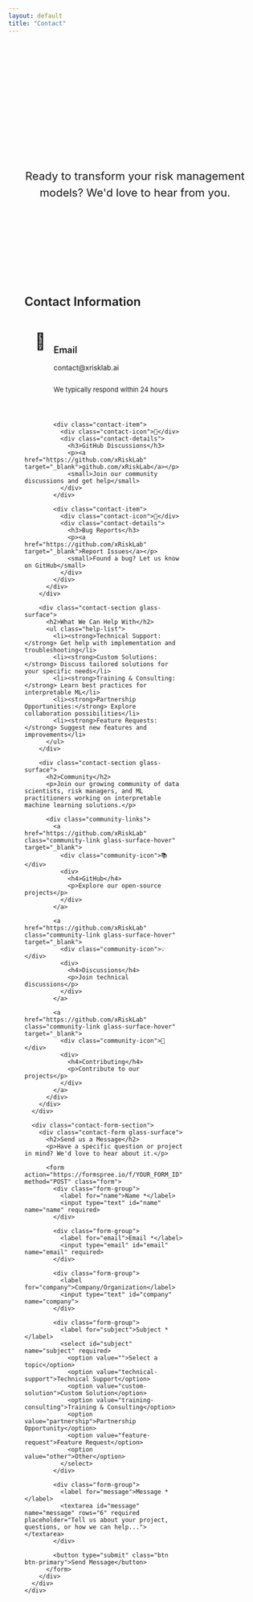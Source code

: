 ```yaml
---
layout: default
title: "Contact"
---
```


<section class="contact-hero">
  <div class="container">
    <h1 class="contact-title">Get in Touch</h1>
    <p class="contact-subtitle">Ready to transform your risk management models? We'd love to hear from you.</p>
  </div>
</section>

<section class="contact-content">
  <div class="container">
    <div class="contact-grid">
      <div class="contact-info">
        <div class="contact-section glass-surface">
          <h2>Contact Information</h2>
          <div class="contact-items">
            <div class="contact-item">
              <div class="contact-icon">📧</div>
              <div class="contact-details">
                <h3>Email</h3>
                <p><a href="mailto:contact@xrisklab.ai">contact@xrisklab.ai</a></p>
                <small>We typically respond within 24 hours</small>
              </div>
            </div>
            
            <div class="contact-item">
              <div class="contact-icon">💬</div>
              <div class="contact-details">
                <h3>GitHub Discussions</h3>
                <p><a href="https://github.com/xRiskLab" target="_blank">github.com/xRiskLab</a></p>
                <small>Join our community discussions and get help</small>
              </div>
            </div>
            
            <div class="contact-item">
              <div class="contact-icon">🐛</div>
              <div class="contact-details">
                <h3>Bug Reports</h3>
                <p><a href="https://github.com/xRiskLab" target="_blank">Report Issues</a></p>
                <small>Found a bug? Let us know on GitHub</small>
              </div>
            </div>
          </div>
        </div>

        <div class="contact-section glass-surface">
          <h2>What We Can Help With</h2>
          <ul class="help-list">
            <li><strong>Technical Support:</strong> Get help with implementation and troubleshooting</li>
            <li><strong>Custom Solutions:</strong> Discuss tailored solutions for your specific needs</li>
            <li><strong>Training & Consulting:</strong> Learn best practices for interpretable ML</li>
            <li><strong>Partnership Opportunities:</strong> Explore collaboration possibilities</li>
            <li><strong>Feature Requests:</strong> Suggest new features and improvements</li>
          </ul>
        </div>

        <div class="contact-section glass-surface">
          <h2>Community</h2>
          <p>Join our growing community of data scientists, risk managers, and ML practitioners working on interpretable machine learning solutions.</p>
          
          <div class="community-links">
            <a href="https://github.com/xRiskLab" class="community-link glass-surface-hover" target="_blank">
              <div class="community-icon">📚</div>
              <div>
                <h4>GitHub</h4>
                <p>Explore our open-source projects</p>
              </div>
            </a>
            
            <a href="https://github.com/xRiskLab" class="community-link glass-surface-hover" target="_blank">
              <div class="community-icon">💡</div>
              <div>
                <h4>Discussions</h4>
                <p>Join technical discussions</p>
              </div>
            </a>
            
            <a href="https://github.com/xRiskLab" class="community-link glass-surface-hover" target="_blank">
              <div class="community-icon">🤝</div>
              <div>
                <h4>Contributing</h4>
                <p>Contribute to our projects</p>
              </div>
            </a>
          </div>
        </div>
      </div>

      <div class="contact-form-section">
        <div class="contact-form glass-surface">
          <h2>Send us a Message</h2>
          <p>Have a specific question or project in mind? We'd love to hear about it.</p>
          
          <form action="https://formspree.io/f/YOUR_FORM_ID" method="POST" class="form">
            <div class="form-group">
              <label for="name">Name *</label>
              <input type="text" id="name" name="name" required>
            </div>
            
            <div class="form-group">
              <label for="email">Email *</label>
              <input type="email" id="email" name="email" required>
            </div>
            
            <div class="form-group">
              <label for="company">Company/Organization</label>
              <input type="text" id="company" name="company">
            </div>
            
            <div class="form-group">
              <label for="subject">Subject *</label>
              <select id="subject" name="subject" required>
                <option value="">Select a topic</option>
                <option value="technical-support">Technical Support</option>
                <option value="custom-solution">Custom Solution</option>
                <option value="training-consulting">Training & Consulting</option>
                <option value="partnership">Partnership Opportunity</option>
                <option value="feature-request">Feature Request</option>
                <option value="other">Other</option>
              </select>
            </div>
            
            <div class="form-group">
              <label for="message">Message *</label>
              <textarea id="message" name="message" rows="6" required placeholder="Tell us about your project, questions, or how we can help..."></textarea>
            </div>
            
            <button type="submit" class="btn btn-primary">Send Message</button>
          </form>
        </div>
      </div>
    </div>
  </div>
</section>

<style>
.contact-hero {
  background: transparent;
  padding: 80px 0 40px;
  text-align: center;
}

.contact-title {
  font-size: clamp(2.5rem, 6vw, 3.5rem);
  font-weight: 700;
  margin-bottom: 24px;
  color: var(--text-primary);
  background: var(--primary-gradient);
  -webkit-background-clip: text;
  -webkit-text-fill-color: transparent;
  background-clip: text;
}

.contact-subtitle {
  font-size: clamp(1.125rem, 3vw, 1.375rem);
  color: var(--text-secondary);
  max-width: 700px;
  margin: 0 auto;
  line-height: 1.5;
}

.contact-content {
  padding: 80px 0;
}

.contact-grid {
  display: grid;
  grid-template-columns: 1fr 1fr;
  gap: 48px;
  max-width: 1200px;
  margin: 0 auto;
}

.contact-section {
  backdrop-filter: var(--blur-amount);
  -webkit-backdrop-filter: var(--blur-amount);
  border-radius: 20px;
  padding: 32px;
  margin-bottom: 32px;
  transition: all 0.3s cubic-bezier(0.4, 0, 0.2, 1);
}

.contact-section h2 {
  font-size: 1.5rem;
  font-weight: 600;
  margin-bottom: 24px;
  color: var(--text-primary);
}

.contact-items {
  display: flex;
  flex-direction: column;
  gap: 20px;
}

.contact-item {
  display: flex;
  align-items: flex-start;
  gap: 16px;
  padding: 20px;
  background: rgba(255, 255, 255, 0.03);
  border: 1px solid rgba(255, 255, 255, 0.08);
  border-radius: 12px;
  transition: all 0.3s cubic-bezier(0.4, 0, 0.2, 1);
}

.contact-item:hover {
  background: rgba(255, 255, 255, 0.05);
  transform: translateY(-2px);
}

.contact-icon {
  font-size: 32px;
  flex-shrink: 0;
  filter: grayscale(1);
  transition: filter 0.3s ease;
}

.contact-item:hover .contact-icon {
  filter: grayscale(0);
}

.contact-details h3 {
  font-size: 1.125rem;
  font-weight: 600;
  margin-bottom: 8px;
  color: var(--text-primary);
}

.contact-details p {
  margin-bottom: 8px;
  color: var(--text-secondary);
}

.contact-details a {
  color: var(--accent-blue);
  text-decoration: none;
  transition: color 0.3s ease;
}

.contact-details a:hover {
  color: var(--accent-purple);
}

.contact-details small {
  color: var(--text-tertiary);
  font-size: 13px;
}

.help-list {
  list-style: none;
  padding: 0;
  display: flex;
  flex-direction: column;
  gap: 12px;
}

.help-list li {
  background: rgba(255, 255, 255, 0.03);
  border: 1px solid rgba(255, 255, 255, 0.08);
  border-radius: 12px;
  padding: 20px;
  color: var(--text-secondary);
  transition: all 0.3s cubic-bezier(0.4, 0, 0.2, 1);
  line-height: 1.6;
}

.help-list li:hover {
  background: rgba(255, 255, 255, 0.05);
  transform: translateX(4px);
}

.help-list li strong {
  color: var(--accent-blue);
  font-weight: 600;
}

.contact-section p {
  color: var(--text-secondary);
  margin-bottom: 24px;
  line-height: 1.6;
}

.community-links {
  display: flex;
  flex-direction: column;
  gap: 16px;
}

.community-link {
  display: flex;
  align-items: center;
  gap: 16px;
  padding: 20px;
  background: var(--surface-glass);
  backdrop-filter: var(--blur-amount);
  -webkit-backdrop-filter: var(--blur-amount);
  border: 1px solid var(--border-glass);
  border-radius: 12px;
  text-decoration: none;
  color: inherit;
  transition: all 0.3s cubic-bezier(0.4, 0, 0.2, 1);
}

.community-link:hover {
  transform: translateY(-4px);
  background: var(--surface-glass-hover);
  box-shadow: var(--shadow-glass);
}

.community-icon {
  font-size: 32px;
  flex-shrink: 0;
  filter: grayscale(1);
  transition: filter 0.3s ease;
}

.community-link:hover .community-icon {
  filter: grayscale(0);
}

.community-link h4 {
  font-size: 1.125rem;
  font-weight: 600;
  margin-bottom: 4px;
  color: var(--text-primary);
}

.community-link p {
  color: var(--text-secondary);
  margin: 0;
  font-size: 14px;
}

.contact-form {
  backdrop-filter: var(--blur-amount);
  -webkit-backdrop-filter: var(--blur-amount);
  border-radius: 20px;
  padding: 32px;
  position: sticky;
  top: 120px;
}

.contact-form h2 {
  font-size: 1.5rem;
  font-weight: 600;
  margin-bottom: 16px;
  color: var(--text-primary);
}

.contact-form > p {
  color: var(--text-secondary);
  margin-bottom: 32px;
  line-height: 1.6;
}

.form {
  display: flex;
  flex-direction: column;
  gap: 20px;
}

.form-group {
  display: flex;
  flex-direction: column;
}

.form-group label {
  font-weight: 500;
  margin-bottom: 8px;
  color: var(--text-primary);
  font-size: 14px;
}

.form-group input,
.form-group select,
.form-group textarea {
  padding: 12px 16px;
  border: 1px solid var(--border-glass);
  border-radius: 12px;
  background: rgba(255, 255, 255, 0.05);
  color: var(--text-primary);
  font-family: inherit;
  font-size: 15px;
  transition: all 0.3s cubic-bezier(0.4, 0, 0.2, 1);
}

.form-group input:focus,
.form-group select:focus,
.form-group textarea:focus {
  outline: none;
  border-color: var(--accent-blue);
  box-shadow: 0 0 0 3px rgba(0, 122, 255, 0.1);
  background: rgba(255, 255, 255, 0.08);
}

.form-group input::placeholder,
.form-group textarea::placeholder {
  color: var(--text-tertiary);
}

.form-group textarea {
  resize: vertical;
  min-height: 120px;
  line-height: 1.5;
}

.form-group select {
  cursor: pointer;
}

/* Custom select arrow for consistency */
.form-group select {
  appearance: none;
  background-image: url('data:image/svg+xml;charset=US-ASCII,<svg xmlns="http://www.w3.org/2000/svg" viewBox="0 0 16 16" fill="%23999"><path d="M8 12L2 6h12z"/></svg>');
  background-repeat: no-repeat;
  background-position: right 12px center;
  background-size: 12px;
  padding-right: 40px;
}

@media (max-width: 768px) {
  .contact-grid {
    grid-template-columns: 1fr;
    gap: 32px;
  }
  
  .contact-form {
    position: static;
  }
  
  .contact-item {
    flex-direction: column;
    text-align: center;
    gap: 12px;
  }
  
  .community-links {
    gap: 12px;
  }

  .contact-section {
    padding: 24px;
  }

  .contact-form {
    padding: 24px;
  }
}

@media (max-width: 480px) {
  .contact-section {
    padding: 20px;
  }

  .contact-form {
    padding: 20px;
  }

  .contact-item {
    padding: 16px;
  }

  .community-link {
    padding: 16px;
  }

  .help-list li {
    padding: 16px;
  }
}
</style>
